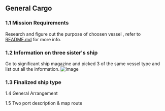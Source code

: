## General Cargo
### 1.1 Mission Requirements
Research and figure out the purpose of choosen vessel , refer to [README.md](README.md) for more info.
 
### 1.2 Information on three sister's ship
Go to significant ship magazine and picked 3 of the same vessel type and list out all the information.
![image](https://github.com/user-attachments/assets/04785b2e-4cd5-4b1e-8b8a-c81a45be8039)

### 1.3 Finalized ship type


1.4 General Arrangement

1.5 Two port description & map route

